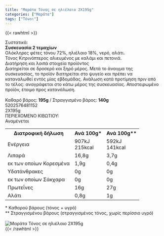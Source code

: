 ```yaml
---
title: "Μαράτα Τόνος σε ηλιέλαιο 2X195g"
categories: ["Μαράτα"]
tags: ["Τόνοι"]
---
```

{{< rawhtml >}}

<div class="sload365"><div class="product"><div id="sistatika">Συστατικά:</div><div class="alltext"><b>Συσκευασία 2 τεμαχίων</b><br>Ολόκληρες φέτες τόνου 72%, ηλιέλαιο 18%, νερό, αλάτι.<br>Τόνος Κιτρινόπτερος αλιευμένος με καλάμι και πετονιά.</div><div id="loipa">Διατήρηση και λοιπά στοιχεία προϊόντος</div><div class="alltext">Διατηρείται σε δροσερό και ξηρό μέρος. Μετά το άνοιγμα της συσκευασίας, το προϊόν διατηρείται στο ψυγείο και πρέπει να καταναλωθεί εντός μίας εβδομάδας. Ανάλωση κατά προτίμηση πριν από το τέλος: αναγράφεται στο κάτω μέρος της συσκευασίας. Αποστειρωμένο προϊόν, έτοιμο προς κατανάλωση.<br><br>Καθαρό βάρος: <b>195g</b> / Στραγγισμένο βάρος: <b>140g</b></div><div id="barcode"><div id="barimage1"></div><span id="bartext">5202576481152</span></div><div id="varos"><div id="varosimage1"></div><span id="varostext">2X195g</span></div><div id="kivotio">ΠΕΡΙΕΧΟΜΕΝΟ ΚΙΒΩΤΙΟΥ:<br>Αναμένεται</div><div class="tabout"><table id="diatable"><tbody><tr><th>Διατροφική δήλωση</th><th>Ανά 100g*</th><th>Ανά 100g**</th></tr><tr><td class="texr2">Ενέργεια</td><td class="texr">907kJ<br>215kcal</td><td class="texr">592kJ<br>141kcal</td></tr><tr><td class="texr2">Λιπαρά</td><td class="texr">16,8g</td><td class="texr">3,7g</td></tr><tr><td class="gray">εκ των οποίων Κορεσµένα</td><td class="gray2">1,9g</td><td class="gray2">0,4g</td></tr><tr><td class="texr2">Yδατάνθρακες</td><td class="texr">0g</td><td class="texr">0g</td></tr><tr><td class="gray">εκ των οποίων Σάκχαρα</td><td class="gray2">0g</td><td class="gray2">0g</td></tr><tr><td class="texr2">Πρωτεΐνες</td><td class="texr">16g</td><td class="texr">27g</td></tr><tr><td class="texr2">Αλάτι</td><td class="texr">0,8g</td><td class="texr">1g</td></tr></tbody></table></div><div class="alltext">* Kαθαρού βάρους (τόνος + υγρό)<br>** Στραγγισμένου βάρους (στραγγισμένος τόνος, χωρίς περίσσιο υγρό)</div><br><div class="pimg"><img alt="Μαράτα Τόνος σε ηλιέλαιο 2X195g" title="Μαράτα Τόνος σε ηλιέλαιο 2X195g" src="/media/images/marata-tonos-se-hlielaio-2x195g.jpg"></div></div></div>
{{< /rawhtml >}}


